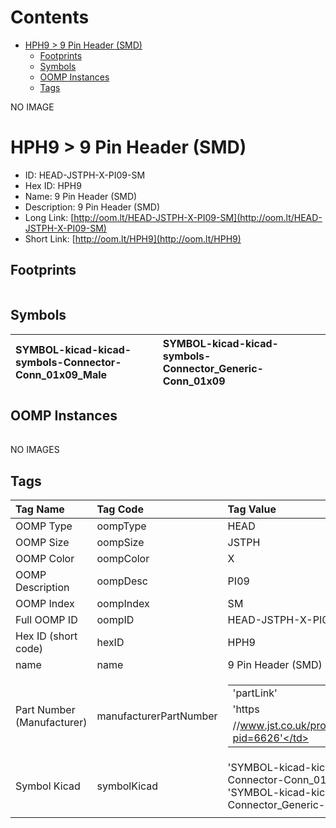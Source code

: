 



Contents
========

* [HPH9 > 9 Pin Header (SMD)](#hph9--9-pin-header-smd)
	* [Footprints](#footprints)
	* [Symbols](#symbols)
	* [OOMP Instances](#oomp-instances)
	* [Tags](#tags)
  
NO IMAGE  
# HPH9 > 9 Pin Header (SMD)

- ID: HEAD-JSTPH-X-PI09-SM
- Hex ID: HPH9
- Name: 9 Pin Header (SMD)
- Description: 9 Pin Header (SMD)
- Long Link: [http://oom.lt/HEAD-JSTPH-X-PI09-SM](http://oom.lt/HEAD-JSTPH-X-PI09-SM)
- Short Link: [http://oom.lt/HPH9](http://oom.lt/HPH9)

## Footprints
  

||||
| :--- | :--- | :--- |

## Symbols
  

|![]()<br>SYMBOL-kicad-kicad-symbols-Connector-Conn_01x09_Male|![]()<br>SYMBOL-kicad-kicad-symbols-Connector_Generic-Conn_01x09||
| :--- | :--- | :--- |

## OOMP Instances
  

||||
| :--- | :--- | :--- |
  
NO IMAGES  
## Tags
  

|Tag Name|Tag Code|Tag Value|
| :--- | :--- | :--- |
|OOMP Type|oompType|HEAD|
|OOMP Size|oompSize|JSTPH|
|OOMP Color|oompColor|X|
|OOMP Description|oompDesc|PI09|
|OOMP Index|oompIndex|SM|
|Full OOMP ID|oompID|HEAD-JSTPH-X-PI09-SM|
|Hex ID (short code)|hexID|HPH9|
|name|name|9 Pin Header (SMD)|
|Part Number (Manufacturer)|manufacturerPartNumber|<table><tr><td>'partLink'</td></tr><tr><td> 'https</td></tr><tr><td>//www.jst.co.uk/productSeries.php?pid=6626'</td></tr></table>|
|Symbol Kicad|symbolKicad|'SYMBOL-kicad-kicad-symbols-Connector-Conn_01x09_Male', 'SYMBOL-kicad-kicad-symbols-Connector_Generic-Conn_01x09'|
||||
